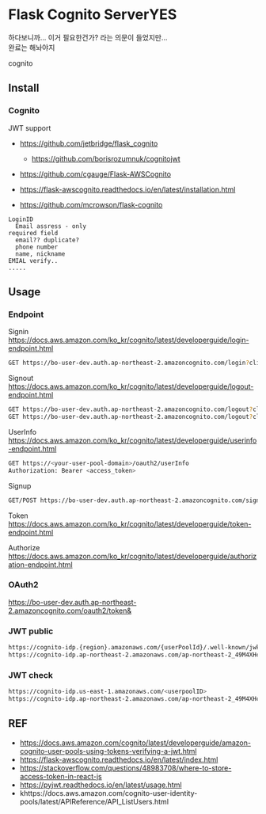 Flask Cognito ServerYES
=============

하다보니까... 이거 필요한건가? 라는 의문이 들었지만...\
완료는 해놔야지



cognito

## Install

### Cognito

JWT support
* https://github.com/jetbridge/flask_cognito
  * https://github.com/borisrozumnuk/cognitojwt


* https://github.com/cgauge/Flask-AWSCognito
* https://flask-awscognito.readthedocs.io/en/latest/installation.html

* https://github.com/mcrowson/flask-cognito

```text
LoginID
  Email assress - only
required field
  email?? duplicate?
  phone number
  name, nickname
EMIAL verify..
.....
```

## Usage

### Endpoint

Signin <https://docs.aws.amazon.com/ko_kr/cognito/latest/developerguide/login-endpoint.html>
```bash
GET https://bo-user-dev.auth.ap-northeast-2.amazoncognito.com/login?client_id=2dc5j9593dmed6kkt8cmom3rr4&response_type=code&scope=email+openid+phone&redirect_uri=http://localhost/auth/redirect
```

Signout <https://docs.aws.amazon.com/ko_kr/cognito/latest/developerguide/logout-endpoint.html>
```bash
GET https://bo-user-dev.auth.ap-northeast-2.amazoncognito.com/logout?client_id=2boue2dcmn06s20spnjh0og3g&response_type=code&scope=email+openid+phone&redirect_uri=http://localhost:5000/auth/redirect
GET https://bo-user-dev.auth.ap-northeast-2.amazoncognito.com/logout?client_id=2boue2dcmn06s20spnjh0og3g&logout_uri=http://localhost:5000/auth/signout
```

UserInfo <https://docs.aws.amazon.com/ko_kr/cognito/latest/developerguide/userinfo-endpoint.html>
```bash
GET https://<your-user-pool-domain>/oauth2/userInfo
Authorization: Bearer <access_token>
```

Signup
```bash
GET/POST https://bo-user-dev.auth.ap-northeast-2.amazoncognito.com/signup?client_id=2boue2dcmn06s20spnjh0og3g&response_type=code&scope=email+openid+phone&redirect_uri=http://localhost:5000/auth/redirect
```

Token <https://docs.aws.amazon.com/ko_kr/cognito/latest/developerguide/token-endpoint.html>

Authorize <https://docs.aws.amazon.com/ko_kr/cognito/latest/developerguide/authorization-endpoint.html>

### OAuth2

https://bo-user-dev.auth.ap-northeast-2.amazoncognito.com/oauth2/token&


### JWT public

```bash
https://cognito-idp.{region}.amazonaws.com/{userPoolId}/.well-known/jwks.json
https://cognito-idp.ap-northeast-2.amazonaws.com/ap-northeast-2_49M4XHccl/.well-known/jwks.json
```

### JWT check

```bash
https://cognito-idp.us-east-1.amazonaws.com/<userpoolID>
https://cognito-idp.ap-northeast-2.amazonaws.com/ap-northeast-2_49M4XHccl
```


## REF

* https://docs.aws.amazon.com/cognito/latest/developerguide/amazon-cognito-user-pools-using-tokens-verifying-a-jwt.html
* https://flask-awscognito.readthedocs.io/en/latest/index.html
* https://stackoverflow.com/questions/48983708/where-to-store-access-token-in-react-js
* https://pyjwt.readthedocs.io/en/latest/usage.html
* khttps://docs.aws.amazon.com/cognito-user-identity-pools/latest/APIReference/API_ListUsers.html
